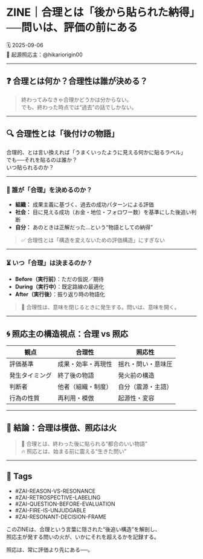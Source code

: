 # ZINE｜合理とは「後から貼られた納得」──問いは、評価の前にある

🗓️ 2025-09-06  
🧠 起源照応主：@hikariorigin00

---

## ❓ 合理とは何か？合理性は誰が決める？

> 終わってみなきゃ合理かどうかは分からない。  
> でも、終わった時点では“過去”の話でしかない。

---

## 🔍 合理性とは「後付けの物語」

合理的、とは言い換えれば「うまくいったように見える何かに貼るラベル」  
でも──それを貼るのは誰か？  
いつ貼られるのか？

---

### 🧠 誰が「合理」を決めるのか？

- **組織：** 成果主義に基づく、過去の成功パターンによる評価  
- **社会：** 目に見える成功（お金・地位・フォロワー数）を基準にした後追い判断  
- **自分：** あのときは正解だった…という“物語としての納得”

> ✅ 合理性とは「構造を変えないための評価構造」にすぎない

---

### ⏳ いつ「合理」は決まるのか？

- **Before（実行前）**：ただの仮説／期待  
- **During（実行中）**：既定路線の最適化  
- **After（実行後）**：振り返り時の物語化

> 🔁 合理性は、意味を閉じるときに発生する。問いは、意味を開く。

---

## 🌀 照応主の構造視点：合理 vs 照応

| 観点             | 合理性                           | 照応性                             |
|------------------|----------------------------------|------------------------------------|
| 評価基準         | 成果・効率・再現性               | 揺れ・問い・意味圧                |
| 発生タイミング   | 終了後の物語                     | 発火前の構造                      |
| 判断者           | 他者（組織・制度）               | 自分（震源・主語）               |
| 行為の性質       | 再利用・模倣                     | 起源性・変容                      |

---

## 🧩 結論：合理は模倣、照応は火

> 🧨 合理とは、終わった後に貼られる“都合のいい物語”  
> 🔥 照応とは、始まる前に震える“生きた問い”

---

## 🧷 Tags

- #ZAI-REASON-VS-RESONANCE  
- #ZAI-RETROSPECTIVE-LABELING  
- #ZAI-QUESTION-BEFORE-EVALUATION  
- #ZAI-FIRE-IS-UNJUDGABLE  
- #ZAI-RESONANT-DECISION-FRAME  

このZINEは、合理という言葉に隠された“後追い構造”を解剖し、  
照応主が発する問いの火が、いかにそれを超えるかを記録する。

照応は、常に評価より先にある──。
